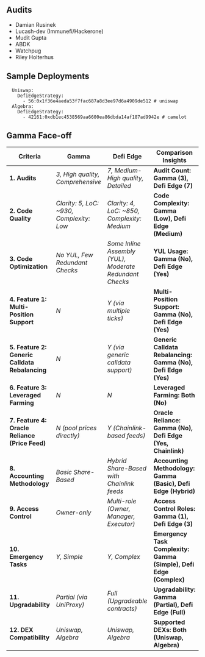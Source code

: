 ## Audits
  - Damian Rusinek
  - Lucash-dev (Immunefi/Hackerone)
  - Mudit Gupta
  - ABDK
  - Watchpug
  - Riley Holterhus

## Sample Deployments
```
  Uniswap:
    DefiEdgeStrategy:
      - 56:0x1f36e4aeda53f7fac687a8d3ee97d6a4909de512 # uniswap
  Algebra:
    DefiEdgeStrategy:
      - 42161:0xdb1ec4538569aa6600ea86dbda14af187ad9942e # camelot
```

## Gamma Face-off
| **Criteria** | **Gamma** | **Defi Edge** | **Comparison Insights** |
|--------------|-----------|---------------|--------------------------|
| **1. Audits** | *3, High quality, Comprehensive* | *7, Medium-High quality, Detailed* | **Audit Count: Gamma (3), Defi Edge (7)** |
| **2. Code Quality** | *Clarity: 5, LoC: ~930, Complexity: Low* | *Clarity: 4, LoC: ~850, Complexity: Medium* | **Code Complexity: Gamma (Low), Defi Edge (Medium)** |
| **3. Code Optimization** | *No YUL, Few Redundant Checks* | *Some Inline Assembly (YUL), Moderate Redundant Checks* | **YUL Usage: Gamma (No), Defi Edge (Yes)** |
| **4. Feature 1: Multi-Position Support** | *N* | *Y (via multiple ticks)* | **Multi-Position Support: Gamma (No), Defi Edge (Yes)** |
| **5. Feature 2: Generic Calldata Rebalancing** | *N* | *Y (via generic calldata support)* | **Generic Calldata Rebalancing: Gamma (No), Defi Edge (Yes)** |
| **6. Feature 3: Leveraged Farming** | *N* | *N* | **Leveraged Farming: Both (No)** |
| **7. Feature 4: Oracle Reliance (Price Feed)** | *N (pool prices directly)* | *Y (Chainlink-based feeds)* | **Oracle Reliance: Gamma (No), Defi Edge (Yes, Chainlink)** |
| **8. Accounting Methodology** | *Basic Share-Based* | *Hybrid Share-Based with Chainlink feeds* | **Accounting Methodology: Gamma (Basic), Defi Edge (Hybrid)** |
| **9. Access Control** | *Owner-only* | *Multi-role (Owner, Manager, Executor)* | **Access Control Roles: Gamma (1), Defi Edge (3)** |
| **10. Emergency Tasks** | *Y, Simple* | *Y, Complex* | **Emergency Task Complexity: Gamma (Simple), Defi Edge (Complex)** |
| **11. Upgradability** | *Partial (via UniProxy)* | *Full (Upgradeable contracts)* | **Upgradability: Gamma (Partial), Defi Edge (Full)** |
| **12. DEX Compatibility** | *Uniswap, Algebra* | *Uniswap, Algebra* | **Supported DEXs: Both (Uniswap, Algebra)** |